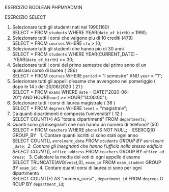 ESERCIZIO BOOLEAN PHPMYADMIN	


ESERCIZIO SELECT

1. Selezionare tutti gli studenti nati nel 1990(160) SELECT * FROM `students` WHERE YEAR(`date_of_birth`) = 1990; 
2. Selezionare tutti i corsi che valgono piu di 10 crediti (479) SELECT * FROM `courses` WHERE `cfu` > 10; 
3. Selezionare tutti gli studenti che hanno piu di 30 anni  SELECT * FROM `students` WHERE YEAR(CURRENT_DATE) - YEAR(`date_of_birth`) >= 30; 
4. Selezionare tutti i corsi del primo semestre del primo anno di un qualsiasi corso di laurea ( 286) SELECT * FROM `courses` WHERE `period` = "I semestre" AND `year` = "1"; 
5. Selezionare tutti gli appelli d’esame che avvengono nel pomeriggio ( dopo le 14 ) del 20/06/2020 ( 21 ) SELECT * FROM `exams` WHERE `date` = DATE("2020-06-20") AND HOUR(`hour`) >= HOUR("14:00:00"); 
6. Selezionare tutti i corsi di laurea magistrale ( 38 ) SELECT * FROM `degrees` WHERE `level` = "magistrale"; 
7. Da quanti dipartimenti è composta l’università? ( 12 ) SELECT COUNT(*) AS "totale_dipartimenti" FROM `departments`; 
8. Quanti sono gli insegnanti che non hanno un numero di telefono?  (50) SELECT * FROM `teachers` WHERE `phone` IS NOT NULL;    ESERCI∑IO GROUP_BY   1. Contare quanti iscritti ci sono stati ogni anno SELECT COUNT(*), `enrolment_date` FROM `students` GROUP BY `enrolment_date`;  2. Contare gli insegnanti che hanno l’ufficio nello stesso edificio SELECT COUNT(*), `office_address` FROM `teachers` GROUP BY `office_address`;   3. Calcolare la media dei voti di ogni appello d’esame SELECT TRUNCATE(AVG(`vote`),0), `exam_id` FROM `exam_student` GROUP BY `exam_id`;  4. Contare quanti corsi di laurea ci sono per ogni dipartimento SELECT COUNT(*) AS "numero_corsi" , `department_id` FROM `degrees` GROUP BY `department_id`; 
